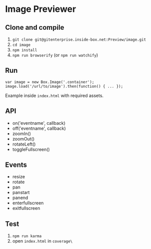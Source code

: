 Image Previewer
===============

Clone and compile
-----------------

1. `git clone git@gitenterprise.inside-box.net:Preview/image.git`
2. `cd image`
3. `npm install`
4. `npm run browserify` (or `npm run watchify`)

Run
---

	var image = new Box.Image('.container');
	image.load('/url/to/image').then(function() { ... });

Example inside `index.html` with required assets.

API
---
* on('eventname', callback)
* off('eventname', callback)
* zoomIn()
* zoomOut()
* rotateLeft()
* toggleFullscreen()

Events
------
* resize
* rotate
* pan
* panstart
* panend
* enterfullscreen
* exitfullscreen

Test
----

1. `npm run karma`
2. open `index.html` in `coverage\`
